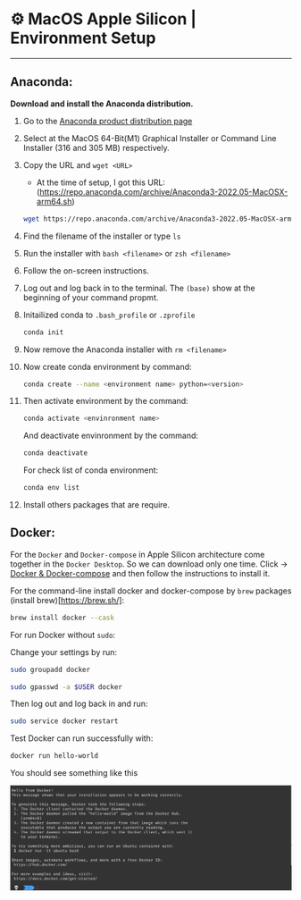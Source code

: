 # ⚙ MacOS Apple Silicon | Environment Setup
---

## Anaconda:

**Download and install the Anaconda distribution.**
1. Go to the [Anaconda product distribution page](https://www.anaconda.com/products/distribution)
2. Select at the MacOS 64-Bit(M1) Graphical Installer or Command Line Installer (316 and 305 MB) respectively.
3. Copy the URL and `wget <URL>`
    - At the time of setup, I got this URL:
      (https://repo.anaconda.com/archive/Anaconda3-2022.05-MacOSX-arm64.sh)
      
   ````zsh
   wget https://repo.anaconda.com/archive/Anaconda3-2022.05-MacOSX-arm64.sh
   ````
   
4. Find the filename of the installer or type `ls`
5. Run the installer with `bash <filename>` or `zsh <filename>`
6. Follow the on-screen instructions.
7. Log out and log back in to the terminal. The `(base)` show at the beginning of your command propmt.
8. Initailized conda to `.bash_profile` or `.zprofile`
  
   ````zsh
   conda init
   ````
   
10. Now remove the Anaconda installer with `rm <filename>`
11. Now create conda environment by command:

    ````zsh
    conda create --name <environment name> python=<version>
    ````
    
12. Then activate environment by the command:

    ````zsh
    conda activate <envinronment name>
    ````
    
    And deactivate envinronment by the command:
    
    ````zsh
    conda deactivate
    ````
    
    For check list of conda environment:
    
    ````zsh
    conda env list
    ````
 
13. Install others packages that are require.


## Docker:

For the `Docker` and `Docker-compose` in Apple Silicon architecture come together in the `Docker Desktop`. So we can download only one time.
Click &#8594; [Docker & Docker-compose](https://www.docker.com/products/docker-desktop/) and then follow the instructions to install it.

For the command-line install docker and docker-compose by `brew` packages (install brew)[https://brew.sh/]:

````zsh
brew install docker --cask
````

For run Docker without `sudo`:

Change your settings by run:

````zsh
sudo groupadd docker
````

````zsh
sudo gpasswd -a $USER docker
````

Then log out and log back in and run:

````zsh
sudo service docker restart
````

Test Docker can run successfully with:

````zsh
docker run hello-world
````

You should see something like this

![docker run hello-world](https://github.com/surawut-jirasaktavee/course-mlops-zoomcamp/blob/main/local-host/01-intro/images/Screen%20Shot%202565-06-18%20at%2022.23.29.png)
